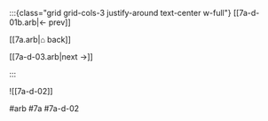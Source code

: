 :::{class="grid grid-cols-3 justify-around text-center w-full"}
[[7a-d-01b.arb|← prev]]

[[7a.arb|⌂ back]]

[[7a-d-03.arb|next →]]

:::

![[7a-d-02]]

#arb #7a #7a-d-02

